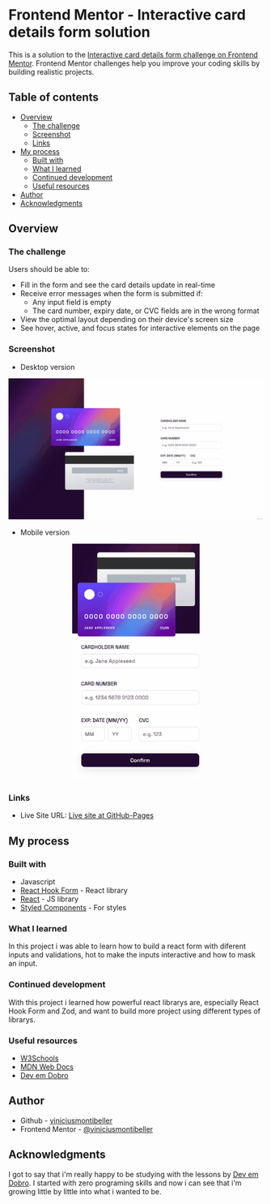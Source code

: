 # Frontend Mentor - Interactive card details form solution

This is a solution to the [Interactive card details form challenge on Frontend Mentor](https://www.frontendmentor.io/challenges/interactive-card-details-form-XpS8cKZDWw). Frontend Mentor challenges help you improve your coding skills by building realistic projects. 

## Table of contents

- [Overview](#overview)
  - [The challenge](#the-challenge)
  - [Screenshot](#screenshot)
  - [Links](#links)
- [My process](#my-process)
  - [Built with](#built-with)
  - [What I learned](#what-i-learned)
  - [Continued development](#continued-development)
  - [Useful resources](#useful-resources)
- [Author](#author)
- [Acknowledgments](#acknowledgments)

## Overview

### The challenge

Users should be able to:

- Fill in the form and see the card details update in real-time
- Receive error messages when the form is submitted if:
  - Any input field is empty
  - The card number, expiry date, or CVC fields are in the wrong format
- View the optimal layout depending on their device's screen size
- See hover, active, and focus states for interactive elements on the page

### Screenshot

- Desktop version

<img src="./public/screenshots/screenshot.desktop.gif">

- Mobile version

<p align="center">
<img src="./public/screenshots/screenshot.mobile.gif" width="50%">
</p>

### Links

- Live Site URL: [Live site at GitHub-Pages](https://interactive-card-details-form-5zpfd8k0o-viniciusmontibeller.vercel.app/)

## My process

### Built with

- Javascript
- [React Hook Form](https://react-hook-form.com/) - React library
- [React](https://reactjs.org/) - JS library
- [Styled Components](https://styled-components.com/) - For styles

### What I learned

In this project i was able to learn how to build a react form with diferent inputs and validations, hot to make the inputs interactive and how to mask an input.

### Continued development

With this project i learned how powerful react librarys are, especially React Hook Form and Zod, and want to build more project using different types of librarys.

### Useful resources

- [W3Schools](https://www.w3schools.com/)
- [MDN Web Docs](https://developer.mozilla.org/en-US/)
- [Dev em Dobro](https://github.com/devemdobro)

## Author

- Github - [viniciusmontibeller](https://github.com/viniciusmontibeller)
- Frontend Mentor - [@viniciusmontibeller](https://www.frontendmentor.io/profile/viniciusmontibeller)

## Acknowledgments

I got to say that i'm really happy to be studying with the lessons by [Dev em Dobro](https://github.com/devemdobro). I started with zero programing skills and now i can see that i'm growing little by little into what i wanted to be.